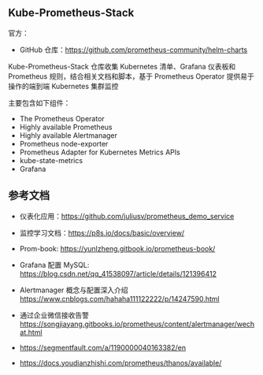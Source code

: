 ##  Kube-Prometheus-Stack

官方：

- GitHub 仓库：<https://github.com/prometheus-community/helm-charts>

Kube-Prometheus-Stack 仓库收集 Kubernetes 清单、Grafana 仪表板和 Prometheus 规则，结合相关文档和脚本，基于 Prometheus Operator 提供易于操作的端到端 Kubernetes 集群监控

主要包含如下组件：

- The Prometheus Operator
- Highly available Prometheus
- Highly available Alertmanager
- Prometheus node-exporter
- Prometheus Adapter for Kubernetes Metrics APIs
- kube-state-metrics
- Grafana

## 参考文档

- 仪表化应用：<https://github.com/juliusv/prometheus_demo_service>

- 监控学习文档：<https://p8s.io/docs/basic/overview/>

- Prom-book: <https://yunlzheng.gitbook.io/prometheus-book/>

- Grafana 配置 MySQL: <https://blog.csdn.net/qq_41538097/article/details/121396412>

- Alertmanager 概念与配置深入介绍 <https://www.cnblogs.com/hahaha111122222/p/14247590.html>

- 通过企业微信接收告警 <https://songjiayang.gitbooks.io/prometheus/content/alertmanager/wechat.html>

- <https://segmentfault.com/a/1190000040163382/en>

- <https://docs.youdianzhishi.com/prometheus/thanos/available/>

